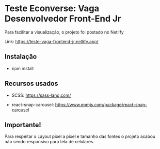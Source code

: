 # Teste Econverse: Vaga Desenvolvedor Front-End Jr

Para facilitar a visualização, o projeto foi postado no Netlify

Link: https://teste-vaga-frontend-jr.netlify.app/

## Instalação

- npm install

## Recursos usados

- SCSS: https://sass-lang.com/

- react-snap-carousel: https://www.npmjs.com/package/react-snap-carousel

## Importante!

Para respeitar o Layout pixel a pixel e tamanho das fontes o projeto acabou não sendo responsivo para tela de celulares.
